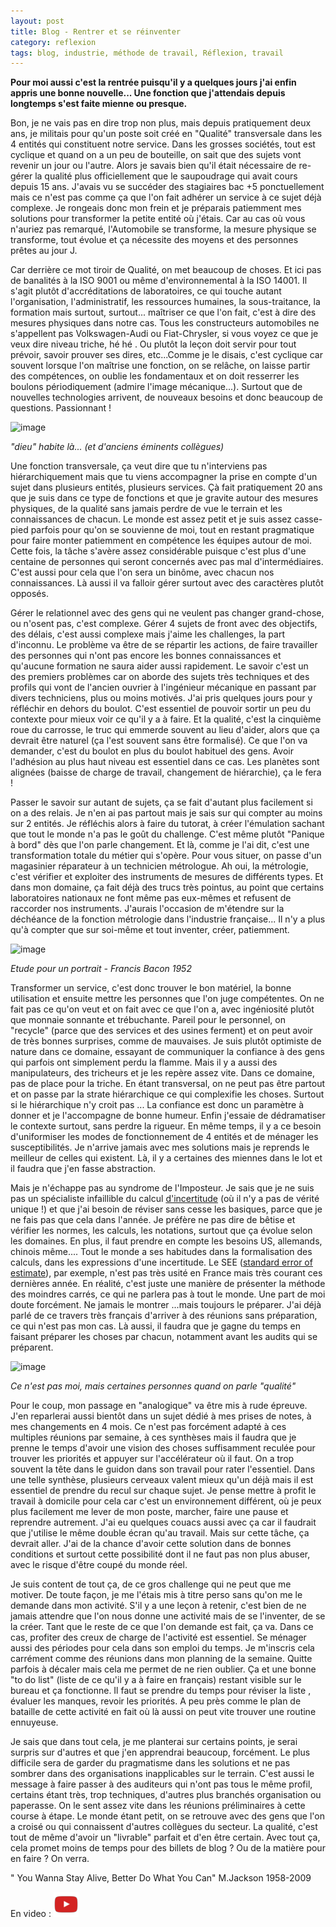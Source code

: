 ```yaml
---
layout: post
title: Blog - Rentrer et se réinventer
category: reflexion
tags: blog, industrie, méthode de travail, Réflexion, travail
---
```

**Pour moi aussi c'est  la rentrée puisqu'il y a quelques jours j'ai enfin appris une bonne nouvelle... Une fonction que j'attendais depuis longtemps s'est faite mienne ou presque.**

Bon, je ne vais pas en dire trop non plus, mais depuis pratiquement deux ans, je militais pour qu'un poste soit créé en "Qualité" transversale dans les 4 entités qui constituent notre service. Dans les grosses sociétés, tout est cyclique et quand on a un peu de bouteille, on sait que des sujets vont revenir un jour ou l'autre. Alors je savais bien qu'il était nécessaire de re-gérer la qualité plus officiellement que le saupoudrage qui avait cours depuis 15 ans. J'avais vu se succéder des stagiaires bac +5 ponctuellement mais ce n'est pas comme ça que l'on fait adhérer un service à ce sujet déjà complexe. Je rongeais donc mon frein et je préparais patiemment mes solutions pour transformer la petite entité où j'étais. Car au cas où vous n'auriez pas remarqué, l'Automobile se transforme, la mesure physique se transforme, tout évolue et ça nécessite des moyens et des personnes prêtes au jour J. 

Car derrière ce mot tiroir de Qualité, on met beaucoup de choses. Et ici pas de banalités à la ISO 9001 ou même d'environnemental à la ISO 14001. Il s'agit plutôt d'accréditations de laboratoires, ce qui touche autant l'organisation, l'administratif, les ressources humaines, la sous-traitance, la formation mais surtout, surtout... maîtriser ce que l'on fait, c'est à dire des mesures physiques dans notre cas. Tous les constructeurs automobiles ne s'appellent pas Volkswagen-Audi ou Fiat-Chrysler, si vous voyez ce que je veux dire niveau triche, hé hé . Ou plutôt la leçon doit servir pour tout prévoir, savoir prouver ses dires, etc...Comme je le disais, c'est cyclique car souvent lorsque l'on maîtrise une fonction, on se relâche, on laisse partir des compétences, on oublie les fondamentaux et on doit resserrer les boulons périodiquement (admire l'image mécanique...). Surtout que de nouvelles technologies arrivent, de nouveaux besoins et donc beaucoup de questions. Passionnant ! 

![image](https://filedn.eu/llqi9IBxlYouGRXYG2xlROb/img/2019/lne.jpg)

*"dieu" habite là... (et d'anciens éminents collègues)*

Une fonction transversale, ça veut dire que tu n'interviens pas hiérarchiquement mais que tu viens accompagner la prise en compte d'un sujet dans plusieurs entités, plusieurs services. Çà fait pratiquement 20 ans que je suis dans ce type de fonctions et que je gravite autour des mesures physiques, de la qualité sans jamais perdre de vue le terrain et les connaissances de chacun. Le monde est assez petit et je suis assez casse-pied parfois pour qu'on se souvienne de moi, tout en restant pragmatique pour faire monter patiemment en compétence les équipes autour de moi. Cette fois, la tâche s'avère assez considérable puisque c'est plus d'une centaine de personnes qui seront concernés avec pas mal d'intermédiaires. C'est aussi pour cela que l'on sera un binôme, avec chacun nos connaissances. Là aussi il va falloir gérer surtout avec des caractères plutôt opposés.

Gérer le relationnel avec des gens qui ne veulent pas changer grand-chose, ou n'osent pas, c'est complexe. Gérer 4 sujets de front avec des objectifs, des délais, c'est aussi complexe mais j'aime les challenges, la part d'inconnu. Le problème va être de se répartir les actions, de faire travailler des personnes qui n'ont pas encore les bonnes connaissances et qu'aucune formation ne saura aider aussi rapidement. Le savoir c'est un des premiers problèmes car on aborde des sujets très techniques et des profils qui vont de l'ancien ouvrier à l'ingénieur mécanique en passant par divers techniciens, plus ou moins motivés. J'ai pris quelques jours pour y réfléchir en dehors du boulot. C'est essentiel de pouvoir sortir un peu du contexte pour mieux voir ce qu'il y a à faire. Et la qualité, c'est la cinquième roue du carrosse, le truc qui emmerde souvent au lieu d'aider, alors que ça devrait être naturel (ça l'est souvent sans être formalisé). Ce que l'on va demander, c'est du boulot en plus du boulot habituel des gens. Avoir l'adhésion au plus haut niveau est essentiel dans ce cas. Les planètes sont alignées (baisse de charge de travail, changement de hiérarchie), ça le fera !

Passer le savoir sur autant de sujets, ça se fait d'autant plus facilement si on a des relais. Je n'en ai pas partout mais je sais sur qui compter au moins sur  2 entités. Je réfléchis alors à faire du tutorat, à créer l'émulation sachant que tout le monde n'a pas le goût du challenge. C'est même plutôt "Panique à bord" dès que l'on parle changement. Et là, comme je l'ai dit, c'est une transformation totale du métier qui s'opère. Pour vous situer, on passe d'un magasinier réparateur à un technicien métrologue. Ah oui, la métrologie, c'est vérifier et exploiter des instruments de mesures de différents types. Et dans mon domaine, ça fait déjà des trucs très pointus, au point que certains laboratoires nationaux ne font même pas eux-mêmes et refusent de raccorder nos instruments. J'aurais l'occasion de m'étendre sur la déchéance de la fonction métrologie dans l'industrie française... Il n'y a plus qu'à compter que sur soi-même et tout inventer, créer, patiemment.

![image](https://uploads5.wikiart.org/00233/images/francis-bacon/111.jpg!Large.jpg)

*Etude pour un portrait - Francis Bacon 1952*

Transformer un service, c'est donc trouver le bon matériel, la bonne utilisation et ensuite mettre les personnes que l'on juge compétentes. On ne fait pas ce qu'on veut et on fait avec ce que l'on a, avec ingéniosité plutôt que monnaie sonnante et trébuchante. Pareil pour le personnel, on "recycle" (parce que des services et des usines ferment) et on peut avoir de très bonnes surprises, comme de mauvaises. Je suis plutôt optimiste de nature dans ce domaine, essayant de communiquer la confiance à des gens qui parfois ont simplement perdu la flamme. Mais il y a aussi des manipulateurs, des tricheurs et je les repère assez vite. Dans ce domaine, pas de place pour la triche. En étant transversal, on ne peut pas être partout et on passe par la strate hiérarchique ce qui complexifie les choses. Surtout si le hiérarchique n'y croit pas ... La confiance est donc un paramètre à donner et je l'accompagne de bonne humeur. Enfin j'essaie de dédramatiser le contexte surtout, sans perdre la rigueur. En même temps, il y a ce besoin d'uniformiser les modes de fonctionnement de 4 entités et de ménager les susceptibilités. Je n'arrive jamais avec mes solutions mais je reprends le meilleur de celles qui existent. Là, il y a certaines des miennes dans le lot et il faudra que j'en fasse abstraction. 

Mais je n'échappe pas au syndrome de l'Imposteur. Je sais que je ne suis pas un spécialiste infaillible du calcul <a href="https://fr.m.wikipedia.org/wiki/Incertitude_de_mesure">d'incertitude</a> (où il n'y a pas de vérité unique !) et que j'ai besoin de réviser sans cesse les basiques, parce que je ne fais pas que cela dans l'année. Je préfère ne pas dire de bêtise et vérifier les normes, les calculs, les notations, surtout que ça évolue selon les domaines. En plus, il faut prendre en compte les besoins US, allemands, chinois même.... Tout le monde a ses habitudes dans la formalisation des calculs, dans les expressions d'une incertitude. Le SEE (<a href="https://www.wikihow.com/Calculate-the-Standard-Error-of-Estimate">standard error of estimate</a>), par exemple, n'est pas très usité en France mais très courant ces dernières année. En réalité, c'est juste une manière de présenter la méthode des moindres carrés, ce qui ne parlera pas à tout le monde. Une part de moi doute forcément. Ne jamais le montrer ...mais toujours le préparer. J'ai déjà parlé de ce travers très français d'arriver à des réunions sans préparation, ce qui n'est pas mon cas. Là aussi, il faudra que je gagne du temps en faisant préparer les choses par chacun, notamment avant les audits qui se préparent. 

![image](https://filedn.eu/llqi9IBxlYouGRXYG2xlROb/img/2019/noyade.jpg)

*Ce n'est pas moi, mais certaines personnes quand on parle "qualité"*

Pour le coup, mon passage en "analogique" va être mis à rude épreuve. J'en reparlerai aussi bientôt dans un sujet dédié à mes prises de notes, à mes changements en 4 mois. Ce n'est pas forcément adapté à ces multiples réunions par semaine, à ces synthèses mais il faudra que je prenne le temps d'avoir une vision des choses suffisamment reculée pour trouver les priorités et appuyer sur l'accélérateur où il faut. On a trop souvent la tête dans le guidon dans son travail pour rater l'essentiel. Dans une telle synthèse, plusieurs cerveaux valent mieux qu'un déjà mais il est essentiel de prendre du recul sur chaque sujet. Je pense mettre à profit le travail à domicile pour cela car c'est un environnement différent, où je peux plus facilement me lever de mon poste, marcher, faire une pause et reprendre autrement. J'ai eu quelques couacs aussi avec ça car il faudrait que j'utilise le même double écran qu'au travail. Mais sur cette tâche, ça devrait aller. J'ai de la chance d'avoir cette solution dans de bonnes conditions et surtout cette possibilité dont il ne faut pas non plus abuser, avec le risque d'être coupé du monde réel.

Je suis content de tout ça, de ce gros challenge qui ne peut que me motiver. De toute façon, je me l'étais mis à titre perso sans qu'on me le demande dans mon activité. S'il y a une leçon à retenir, c'est bien de ne jamais attendre que l'on nous donne une activité mais de se l'inventer, de se la créer. Tant que le reste de ce que l'on demande est fait, ça va. Dans ce cas, profiter des creux de charge de l'activité est essentiel. Se ménager aussi des périodes pour cela dans son emploi du temps. Je m'inscris cela carrément comme des réunions dans mon planning de la semaine. Quitte parfois à décaler mais cela me permet de ne rien oublier. Ça et une bonne "to do list" (liste de ce qu'il y a à faire en français) restant visible sur le bureau et ça fonctionne. Il faut se prendre du temps pour réviser la liste , évaluer les manques, revoir les priorités. A peu près comme le plan de bataille de cette activité en fait où là aussi on peut vite trouver une routine ennuyeuse. 

Je sais que dans tout cela, je me planterai sur certains points, je serai surpris sur d'autres et que j'en apprendrai beaucoup, forcément. Le plus difficile sera de garder du pragmatisme dans les solutions et ne pas sombrer dans des organisations inapplicables sur le terrain. C'est aussi le message à faire passer à des auditeurs qui n'ont pas tous le même profil, certains étant très, trop techniques, d'autres plus branchés organisation ou paperasse. On le sent assez vite dans les réunions préliminaires à cette course à étape. Le monde étant petit, on se retrouve avec des gens que l'on a croisé ou qui connaissent d'autres collègues du secteur. La qualité, c'est tout de même d'avoir un "livrable" parfait et d'en être certain. Avec tout ça, cela promet moins de temps pour des billets de blog ? Ou de la matière pour en faire ? On verra. 

" You Wanna Stay Alive, Better Do What You Can" M.Jackson 1958-2009

En video : [![video](/images/youtube.png)](https://www.youtube.com/watch?v=oRdxUFDoQe0)


